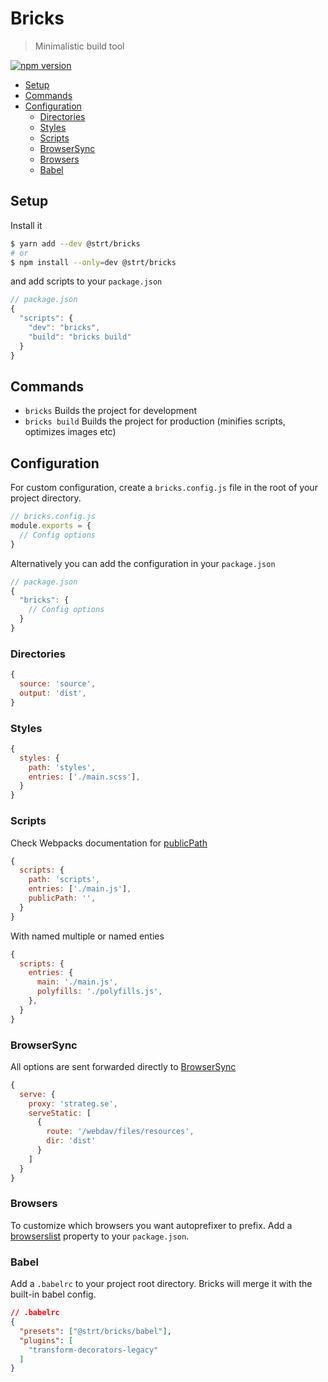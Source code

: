 # Bricks
> Minimalistic build tool

[![npm version](https://badge.fury.io/js/%40strt%2Fbricks.svg)](https://badge.fury.io/js/%40strt%2Fbricks)

<!-- START doctoc generated TOC please keep comment here to allow auto update -->
<!-- DON'T EDIT THIS SECTION, INSTEAD RE-RUN doctoc TO UPDATE -->
<!-- https://github.com/thlorenz/doctoc -->

- [Setup](#setup)
- [Commands](#commands)
- [Configuration](#configuration)
  - [Directories](#directories)
  - [Styles](#styles)
  - [Scripts](#scripts)
  - [BrowserSync](#browsersync)
  - [Browsers](#browsers)
  - [Babel](#babel)

<!-- END doctoc generated TOC please keep comment here to allow auto update -->

## Setup

Install it
```bash
$ yarn add --dev @strt/bricks
# or
$ npm install --only=dev @strt/bricks 
```

and add scripts to your `package.json` 
```javascript
// package.json
{
  "scripts": {
    "dev": "bricks",
    "build": "bricks build"
  }
}
```

## Commands
- `bricks` Builds the project for development 
- `bricks build` Builds the project for production (minifies scripts, optimizes images etc)

## Configuration
For custom configuration, create a `bricks.config.js` file in the root of your project directory. 

```javascript
// bricks.config.js
module.exports = {
  // Config options
}
```

Alternatively you can add the configuration in your `package.json`
```javascript
// package.json
{
  "bricks": {
    // Config options
  }
}
```

### Directories
```javascript
{
  source: 'source',
  output: 'dist',
}
```

### Styles
```javascript
{
  styles: {
    path: 'styles',
    entries: ['./main.scss'],
  }
}
```

### Scripts
Check Webpacks documentation for [publicPath](https://webpack.js.org/guides/public-path/)
```javascript
{
  scripts: {
    path: 'scripts',
    entries: ['./main.js'],
    publicPath: '', 
  }
}
```

With named multiple or named enties
```javascript
{
  scripts: {
    entries: {
      main: './main.js',
      polyfills: './polyfills.js',
    },
  }
}
```

### BrowserSync
All options are sent forwarded directly to [BrowserSync](https://www.browsersync.io/docs/options)
```javascript
{
  serve: {
    proxy: 'strateg.se',
    serveStatic: [
      {
        route: '/webdav/files/resources',
        dir: 'dist'
      }
    ]
  }
}
```

### Browsers
To customize which browsers you want autoprefixer to prefix. Add a [browserslist](https://github.com/ai/browserslist) property to your `package.json`.

### Babel
Add a `.babelrc` to your project root directory. Bricks will merge it with the built-in babel config. 

```json
// .babelrc
{
  "presets": ["@strt/bricks/babel"],
  "plugins": [
    "transform-decorators-legacy"
  ]
}
```
